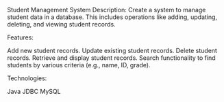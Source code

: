 Student Management System
Description: Create a system to manage student data in a database. This includes operations like adding, updating, deleting, and viewing student records.

Features:

Add new student records.
Update existing student records.
Delete student records.
Retrieve and display student records.
Search functionality to find students by various criteria (e.g., name, ID, grade).


Technologies:

Java
JDBC
MySQL
